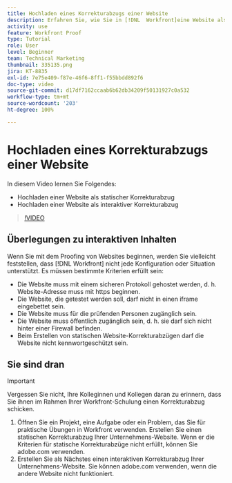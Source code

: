 ```yaml
---
title: Hochladen eines Korrekturabzugs einer Website
description: Erfahren Sie, wie Sie in [!DNL  Workfront]eine Website als statischen und interaktiven Korrekturabzug hochladen können.
activity: use
feature: Workfront Proof
type: Tutorial
role: User
level: Beginner
team: Technical Marketing
thumbnail: 335135.png
jira: KT-8835
exl-id: 7e75e409-f87e-46f6-8ff1-f55bbdd892f6
doc-type: video
source-git-commit: d17df7162ccaab6b62db34209f50131927c0a532
workflow-type: tm+mt
source-wordcount: '203'
ht-degree: 100%

---
```


# Hochladen eines Korrekturabzugs einer Website

In diesem Video lernen Sie Folgendes:

* Hochladen einer Website als statischer Korrekturabzug
* Hochladen einer Website als interaktiver Korrekturabzug

>[!VIDEO](https://video.tv.adobe.com/v/335135/?quality=12&learn=on&enablevpops)


## Überlegungen zu interaktiven Inhalten

Wenn Sie mit dem Proofing von Websites beginnen, werden Sie vielleicht feststellen, dass [!DNL Workfront] nicht jede Konfiguration oder Situation unterstützt. Es müssen bestimmte Kriterien erfüllt sein:

* Die Website muss mit einem sicheren Protokoll gehostet werden, d. h. Website-Adresse muss mit https beginnen.
* Die Website, die getestet werden soll, darf nicht in einen iframe eingebettet sein.
* Die Website muss für die prüfenden Personen zugänglich sein.
* Die Website muss öffentlich zugänglich sein, d. h. sie darf sich nicht hinter einer Firewall befinden.
* Beim Erstellen von statischen Website-Korrekturabzügen darf die Website nicht kennwortgeschützt sein.

## Sie sind dran

>[!IMPORTANT]
>
>Vergessen Sie nicht, Ihre Kolleginnen und Kollegen daran zu erinnern, dass Sie ihnen im Rahmen Ihrer Workfront-Schulung einen Korrekturabzug schicken.

1. Öffnen Sie ein Projekt, eine Aufgabe oder ein Problem, das Sie für praktische Übungen in Workfront verwenden. Erstellen Sie einen statischen Korrekturabzug Ihrer Unternehmens-Website. Wenn er die Kriterien für statische Korrekturabzüge nicht erfüllt, können Sie adobe.com verwenden.
1. Erstellen Sie als Nächstes einen interaktiven Korrekturabzug Ihrer Unternehmens-Website. Sie können adobe.com verwenden, wenn die andere Website nicht funktioniert.

<!-- 
Learn more about these considerations in the articles Generate a static proof for a website or other web content and Generate an interactive proof for a website or other web content. 
-->

<!--
### Learn more
[!DNL Workfront] also supports interactive proofing of files generated from a ZIP file. Learn how to prepare the ZIP file for uploading in the article Interactive content proofs.

* Generate a static proof for a website or other web content
* Generate an interactive proof for a website or other web content
* Generate a proof for interactive content in a ZIP file
* Understand the desktop proofing viewer
* Install the desktop proofing viewer
-->
